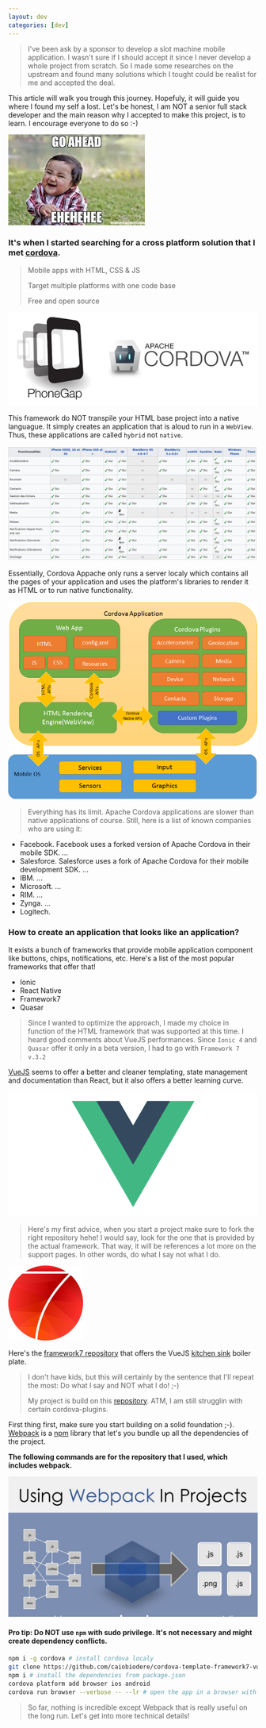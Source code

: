 ```yaml
---
layout: dev
categories: [dev]
---
```


> I've been ask by a sponsor to develop a slot machine mobile application. I wasn't sure if I should accept it since I never develop a whole project from scratch. So I made some researches on the upstream and found many solutions which I tought could be realist for me and accepted the deal.

This article will walk you trough this journey. Hopefuly, it will guide you where I found my self a lost. Let's be honest, I am NOT a senior full stack developer and the main reason why I accepted to make this project, is to learn. I encourage everyone to do so :-)

![](/assets/images/gohead.jpeg)

### It's when I started searching for a cross platform solution that I met [cordova](https://cordova.apache.org/). 

> Mobile apps with HTML, CSS & JS
>
> Target multiple platforms with one code base
>
> Free and open source

![logo](/assets/images/logo_cordova_phonegap.jpg)

This framework do NOT transpile your HTML base project into a native languague. It simply creates an application that is aloud to run in a `WebView`. Thus, these applications are called `hybrid` not `native`.

![chart](/assets/images/cordova_chart.jpg)

Essentially, Cordova Appache only runs a server localy which contains all the pages of your application and uses the platform's libraries to render it as HTML or to run native functionality.

![server](/assets/images/cordova_server.jpg)

> Everything has its limit. Apache Cordova applications are slower than native applications of course. Still, here is a list of known companies who are using it:

+ Facebook. Facebook uses a forked version of Apache Cordova in their mobile SDK. ...
+ Salesforce. Salesforce uses a fork of Apache Cordova for their mobile development SDK. ...
+ IBM. ...
+ Microsoft. ...
+ RIM. ...
+ Zynga. ...
+ Logitech.

### How to create an application that looks like an application?

It exists a bunch of frameworks that provide mobile application component like buttons, chips, notifications, etc. Here's a list of the most popular frameworks that offer that!


+ Ionic
+ React Native
+ Framework7
+ Quasar

> Since I wanted to optimize the approach, I made my choice in function of the HTML framework that was supported at this time. I heard good comments about VueJS performances. Since `Ionic 4` and `Quasar` offer it only in a beta version, I had to go with `Framework 7 v.3.2`

[VueJS](https://vuejs.org) seems to offer a better and cleaner templating, state management and documentation than React, but it also offers a better learning curve.

![vuejs](/assets/images/vuejs.jpg)

> Here's my first advice, when you start a project make sure to fork the right repository hehe! I would say, look for the one that is provided by the actual framework. That way, it will be references a lot more on the support pages. In other words, do what I say not what I do. 

<img src="/assets/images/framework7.jpg" style="max-width: 30%">

Here's the [framework7 repository](https://github.com/framework7io/framework7) that offers the VueJS [kitchen sink](https://github.com/framework7io/framework7/tree/master/kitchen-sink) boiler plate. 

> I don't have kids, but this will certainly by the sentence that I'll repeat the most: Do what I say and NOT what I do! ;-)
>
> My project is build on this [repository](https://github.com/caiobiodere/cordova-template-framework7-vue-webpack). ATM,  I am still strugglin with certain cordova-plugins.


First thing first, make sure you start building on a solid foundation ;-). [Webpack](https://webpack.js.org) is a [npm](https://www.npmjs.com/) library that let's you bundle up all the dependencies of the project.


__The following commands are for the repository that I used, which includes webpack.__

![webpack](/assets/images/webpack.jpg)

#### Pro tip: Do NOT use `npm` with sudo privilege. It's not necessary and might create dependency conflicts.

```bash
npm i -g cordova # install cordova localy
git clone https://github.com/caiobiodere/cordova-template-framework7-vue-webpack && cordova-template-framework7-vue-webpack/template_src
npm i # install the dependencies from package.json
cordova platform add browser ios android
cordova run browser --verbose -- --lr # open the app in a browser with Live Reload
```
> So far, nothing is incredible except Webpack that is really useful on the long run. Let's get into more technical details!

<br>

